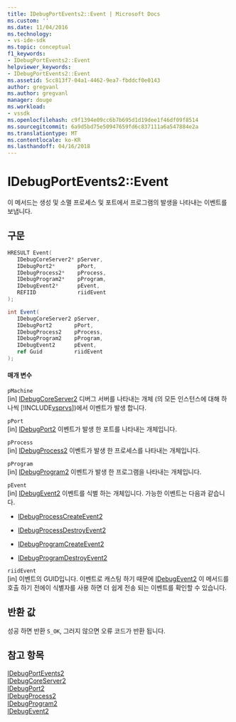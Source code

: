 ```yaml
---
title: IDebugPortEvents2::Event | Microsoft Docs
ms.custom: ''
ms.date: 11/04/2016
ms.technology:
- vs-ide-sdk
ms.topic: conceptual
f1_keywords:
- IDebugPortEvents2::Event
helpviewer_keywords:
- IDebugPortEvents2::Event
ms.assetid: 5cc813f7-04a1-4462-9ea7-fbddcf0e0143
author: gregvanl
ms.author: gregvanl
manager: douge
ms.workload:
- vssdk
ms.openlocfilehash: c9f1394e09cc6b7b695d1d19dee1f46df09f8514
ms.sourcegitcommit: 6a9d5bd75e50947659fd6c837111a6a547884e2a
ms.translationtype: MT
ms.contentlocale: ko-KR
ms.lasthandoff: 04/16/2018
---
```

# <a name="idebugportevents2event"></a>IDebugPortEvents2::Event
이 메서드는 생성 및 소멸 프로세스 및 포트에서 프로그램의 발생을 나타내는 이벤트를 보냅니다.  
  
## <a name="syntax"></a>구문  
  
```cpp  
HRESULT Event(  
   IDebugCoreServer2* pServer,  
   IDebugPort2*       pPort,  
   IDebugProcess2*    pProcess,  
   IDebugProgram2*    pProgram,  
   IDebugEvent2*      pEvent,  
   REFIID             riidEvent  
);  
```  
  
```csharp  
int Event(  
   IDebugCoreServer2 pServer,   
   IDebugPort2       pPort,   
   IDebugProcess2    pProcess,   
   IDebugProgram2    pProgram,   
   IDebugEvent2      pEvent,   
   ref Guid          riidEvent  
);  
```  
  
#### <a name="parameters"></a>매개 변수  
 `pMachine`  
 [in] [IDebugCoreServer2](../../../extensibility/debugger/reference/idebugcoreserver2.md) 디버그 서버를 나타내는 개체 (의 모든 인스턴스에 대해 하나씩 [!INCLUDE[vsprvs](../../../code-quality/includes/vsprvs_md.md)])에서 이벤트가 발생 합니다.  
  
 `pPort`  
 [in] [IDebugPort2](../../../extensibility/debugger/reference/idebugport2.md) 이벤트가 발생 한 포트를 나타내는 개체입니다.  
  
 `pProcess`  
 [in] [IDebugProcess2](../../../extensibility/debugger/reference/idebugprocess2.md) 이벤트가 발생 한 프로세스를 나타내는 개체입니다.  
  
 `pProgram`  
 [in] [IDebugProgram2](../../../extensibility/debugger/reference/idebugprogram2.md) 이벤트가 발생 한 프로그램을 나타내는 개체입니다.  
  
 `pEvent`  
 [in] [IDebugEvent2](../../../extensibility/debugger/reference/idebugevent2.md) 이벤트를 식별 하는 개체입니다. 가능한 이벤트는 다음과 같습니다.  
  
-   [IDebugProcessCreateEvent2](../../../extensibility/debugger/reference/idebugprocesscreateevent2.md)  
  
-   [IDebugProcessDestroyEvent2](../../../extensibility/debugger/reference/idebugprocessdestroyevent2.md)  
  
-   [IDebugProgramCreateEvent2](../../../extensibility/debugger/reference/idebugprogramcreateevent2.md)  
  
-   [IDebugProgramDestroyEvent2](../../../extensibility/debugger/reference/idebugprogramdestroyevent2.md)  
  
 `riidEvent`  
 [in] 이벤트의 GUID입니다. 이벤트로 캐스팅 하기 때문에 [IDebugEvent2](../../../extensibility/debugger/reference/idebugevent2.md) 이 메서드를 호출 하기 전에이 식별자를 사용 하면 더 쉽게 전송 되는 이벤트를 확인할 수 있습니다.  
  
## <a name="return-value"></a>반환 값  
 성공 하면 반환 `S_OK`, 그러지 않으면 오류 코드가 반환 됩니다.  
  
## <a name="see-also"></a>참고 항목  
 [IDebugPortEvents2](../../../extensibility/debugger/reference/idebugportevents2.md)   
 [IDebugCoreServer2](../../../extensibility/debugger/reference/idebugcoreserver2.md)   
 [IDebugPort2](../../../extensibility/debugger/reference/idebugport2.md)   
 [IDebugProcess2](../../../extensibility/debugger/reference/idebugprocess2.md)   
 [IDebugProgram2](../../../extensibility/debugger/reference/idebugprogram2.md)   
 [IDebugEvent2](../../../extensibility/debugger/reference/idebugevent2.md)
